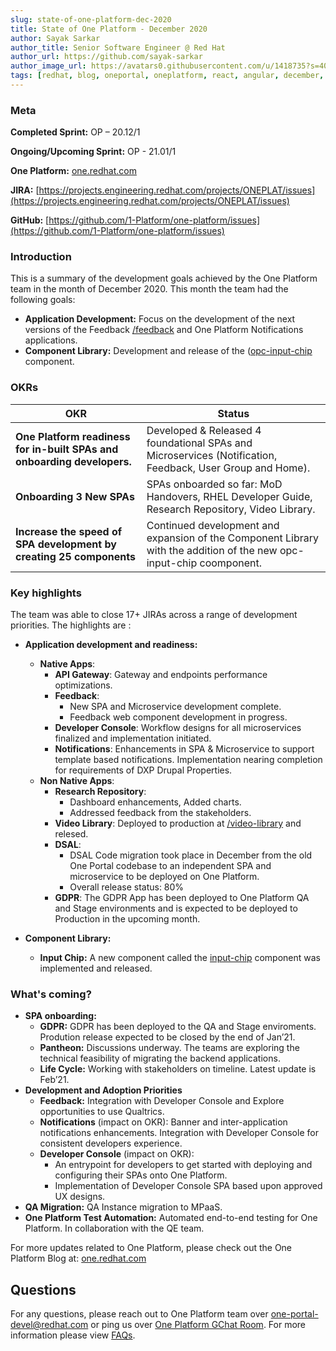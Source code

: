 ```yaml
---
slug: state-of-one-platform-dec-2020
title: State of One Platform - December 2020
author: Sayak Sarkar
author_title: Senior Software Engineer @ Red Hat
author_url: https://github.com/sayak-sarkar
author_image_url: https://avatars0.githubusercontent.com/u/1418735?s=400&v=4
tags: [redhat, blog, oneportal, oneplatform, react, angular, december, update]
---
```

### Meta
**Completed Sprint:** OP – 20.12/1

**Ongoing/Upcoming Sprint:** OP - 21.01/1

**One Platform:** [one.redhat.com](https://one.redhat.com)

**JIRA:** [https://projects.engineering.redhat.com/projects/ONEPLAT/issues](https://projects.engineering.redhat.com/projects/ONEPLAT/issues)

**GitHub:** [https://github.com/1-Platform/one-platform/issues](https://github.com/1-Platform/one-platform/issues)

### Introduction
This is a summary of the development goals achieved by the One Platform team in the month of December 2020. This month the team had the following goals:

- **Application Development:** Focus on the development of the next versions of the Feedback [/feedback](https://one.redhat.com/feedback) and One Platform Notifications applications.
- **Component Library:** Development and release of the ([opc-input-chip](https://www.npmjs.com/package/@one-platform/opc-input-chip) component.

### OKRs

| OKR  | Status |
|---|---|
| **One Platform readiness for in-built SPAs and onboarding developers.** | Developed & Released 4 foundational SPAs and Microservices (Notification, Feedback, User Group and Home). |
| **Onboarding 3 New SPAs** | SPAs onboarded so far: MoD Handovers, RHEL Developer Guide, Research Repository,  Video Library. |
| **Increase the speed of SPA development by creating 25 components** | Continued development and expansion of the Component Library with the addition of the new opc-input-chip coomponent. |

### Key highlights
The team was able to close 17+ JIRAs across a range of development priorities. The highlights are :

- **Application development and readiness:**
  - **Native Apps**:
    - **API Gateway**: Gateway and endpoints performance optimizations.
    - **Feedback**:
      - New SPA and Microservice development complete.
      - Feedback web component development in progress.
    - **Developer Console**: Workflow designs for all microservices finalized and implementation initiated.
    - **Notifications**: Enhancements in SPA & Microservice to support template based notifications. Implementation nearing completion for requirements of DXP Drupal Properties.
  - **Non Native Apps**:
    - **Research Repository**:
      - Dashboard enhancements, Added charts.
      - Addressed feedback from the stakeholders.
    - **Video Library**: Deployed to production at [/video-library](https://one.redhat.com/video-library) and relesed.
    - **DSAL**:
      - DSAL Code migration took place in December from the old One Portal codebase to an independent SPA and microservice to be deployed on One Platform.
      - Overall release status: 80%
    - **GDPR**: The GDPR App has been deployed to One Platform QA and Stage environments and is expected to be deployed to Production in the upcoming month.

- **Component Library:**
  - **Input Chip:** A new component called the [input-chip](https://www.npmjs.com/package/@one-platform/opc-input-chip) component was implemented and released.

### What's coming?

- **SPA onboarding:**
  - **GDPR:** GDPR has been deployed to the QA and Stage enviroments. Prodution release expected to be closed by the end of Jan’21.
  - **Pantheon:** Discussions underway. The teams are exploring the technical feasibility of migrating the backend applications.
  - **Life Cycle:** Working with stakeholders on timeline. Latest update is Feb’21.
- **Development and Adoption Priorities**
  - **Feedback:** Integration with Developer Console and Explore opportunities to use Qualtrics.
  - **Notifications** (impact on OKR): Banner and inter-application notifications enhancements. Integration with Developer Console for consistent developers experience.
  - **Developer Console** (impact on OKR):
    - An entrypoint for developers to get started with deploying and configuring their SPAs onto One Platform.
    - Implementation of Developer Console SPA based upon approved UX designs.
- **QA Migration:** QA Instance migration to MPaaS.
- **One Platform Test Automation:** Automated end-to-end testing for One Platform. In collaboration with the QE team.

For more updates related to One Platform, please check out the One Platform Blog at: [one.redhat.com](https://one.redhat.com/get-started/blog)
## Questions

For any questions, please reach out to One Platform team over [one-portal-devel@redhat.com](mailto:one-portal-devel@redhat.com) or ping us over [One Platform GChat Room](https://chat.google.com/room/AAAAF4M7oZE).
For more information please view [FAQs](/docs/faqs).
